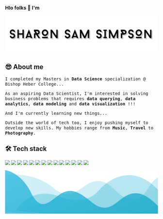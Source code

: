 ### Hlo folks 👋 I'm

![sharonsamsimpson](https://github.com/sharonsamsimpson/sharonsamsimpson/blob/main/sss.png)


## 😎 About me

<samp> I completed my Masters in **Data Science** specialization @ Bishop Heber College... </samp> <br/>

<samp> As an aspiring Data Scientist, I'm interested in solving business problems that requires **data querying**, **data analytics**, **data modeling** and **data visualization** !!! </samp> <br/>

<samp> And I'm currently learning new things... </samp> <br />

<samp> Outside the world of tech too, I enjoy pushing myself to develop new skills. My hobbies range from **Music**, **Travel** to **Photography**. </samp> <br/>


## 🛠 Tech stack

<span><img src="https://www.vectorlogo.zone/logos/python/python-ar21.svg" height="50" /> </span>
<span><img src="https://www.vectorlogo.zone/logos/opencv/opencv-ar21.svg" height="50" /> </span>
<span><img src="https://www.vectorlogo.zone/logos/tensorflow/tensorflow-ar21.svg" height="50" /> </span>
<span><img src="https://www.vectorlogo.zone/logos/pocoo_flask/pocoo_flask-ar21.svg" height="50" /> </span>
<span><img src="https://www.vectorlogo.zone/logos/w3_html5/w3_html5-ar21.svg" height="50" /> </span>
<span><img src="https://www.vectorlogo.zone/logos/javascript/javascript-ar21.svg" height="50" /> </span>
<span><img src="https://www.vectorlogo.zone/logos/nodejs/nodejs-ar21.svg" height="50" /> </span>
<span><img src="https://www.vectorlogo.zone/logos/microsoft_powerbi/microsoft_powerbi-ar21.svg" height="50" /> </span>
<span><img src="https://www.vectorlogo.zone/logos/mysql/mysql-horizontal.svg" height="50" /> </span>
<span><img src="https://www.vectorlogo.zone/logos/oracle/oracle-ar21.svg" height="50" /> </span>
<span><img src="https://www.vectorlogo.zone/logos/mongodb/mongodb-ar21.svg" height="50" /> </span>
<span><img src="https://www.vectorlogo.zone/logos/neo4j/neo4j-ar21.svg" height="50" /> </span>
<span><img src="https://www.vectorlogo.zone/logos/cloudera/cloudera-ar21.svg" height="50" /> </span>
<span><img src="https://www.vectorlogo.zone/logos/apache_hadoop/apache_hadoop-ar21.svg" height="50" /> </span>

![end](https://github.com/sharonsamsimpson/sharonsamsimpson/blob/main/wave.svg)

